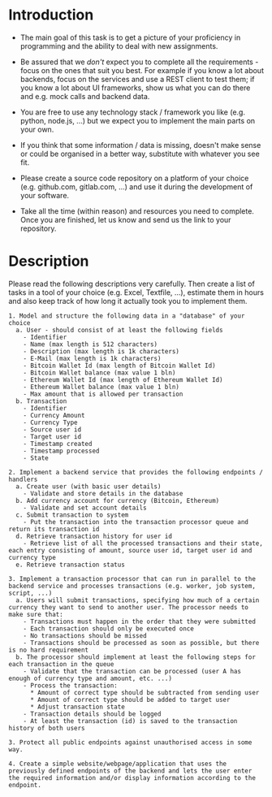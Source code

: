 # Introduction

- The main goal of this task is to get a picture of your proficiency in programming and the ability to deal with new assignments.

- Be assured that we _don't_ expect you to complete all the requirements - focus on the ones that suit you best. For example if you know a lot about backends, focus on the services and use a REST client to test them; if you know a lot about UI frameworks, show us what you can do there and e.g. mock calls and backend data.

- You are free to use any technology stack / framework you like (e.g. python, node.js, ...) but we expect you to implement the main parts on your own.

- If you think that some information / data is missing, doesn't make sense or could be organised in a better way, substitute with whatever you see fit. 

- Please create a source code repository on a platform of your choice (e.g. github.com, gitlab.com, ...) and use it during the development of your software.

- Take all the time (within reason) and resources you need to complete. Once you are finished, let us know and send us the link to your repository. 


# Description

Please read the following descriptions very carefully. Then create a list of tasks in a tool of your choice (e.g. Excel, Textfile, ...), estimate them in hours and also keep track of how long it actually took you to implement them.
```
1. Model and structure the following data in a "database" of your choice
  a. User - should consist of at least the following fields
    - Identifier
    - Name (max length is 512 characters)
    - Description (max length is 1k characters)
    - E-Mail (max length is 1k characters)
    - Bitcoin Wallet Id (max length of Bitcoin Wallet Id)
    - Bitcoin Wallet balance (max value 1 bln)
    - Ethereum Wallet Id (max length of Ethereum Wallet Id)
    - Ethereum Wallet balance (max value 1 bln)
    - Max amount that is allowed per transaction
  b. Transaction
    - Identifier
    - Currency Amount
    - Currency Type
    - Source user id
    - Target user id
    - Timestamp created
    - Timestamp processed
    - State

2. Implement a backend service that provides the following endpoints / handlers
  a. Create user (with basic user details)
    - Validate and store details in the database
  b. Add currency account for currency (Bitcoin, Ethereum)
    - Validate and set account details
  c. Submit transaction to system
    - Put the transaction into the transaction processor queue and return its transaction id		
  d. Retrieve transaction history for user id
    - Retrieve list of all the processed transactions and their state, each entry consisting of amount, source user id, target user id and currency type
  e. Retrieve transaction status

3. Implement a transaction processor that can run in parallel to the backend service and processes transactions (e.g. worker, job system, script, ...)
  a. Users will submit transactions, specifying how much of a certain currency they want to send to another user. The processor needs to make sure that:
    - Transactions must happen in the order that they were submitted
    - Each transaction should only be executed once
    - No transactions should be missed
    - Transactions should be processed as soon as possible, but there is no hard requirement
  b. The processor should implement at least the following steps for each transaction in the queue
	- Validate that the transaction can be processed (user A has enough of currency type and amount, etc. ...)
    - Process the transaction: 
      * Amount of correct type should be subtracted from sending user
      * Amount of correct type should be added to target user
      * Adjust transaction state
    - Transaction details should be logged
    - At least the transaction (id) is saved to the transaction history of both users

3. Protect all public endpoints against unauthorised access in some way.

4. Create a simple website/webpage/application that uses the previously defined endpoints of the backend and lets the user enter the required information and/or display information according to the endpoint.
```
